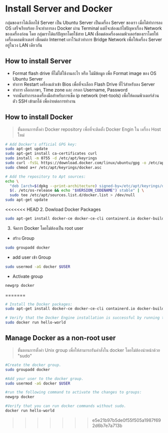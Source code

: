 # Install Server and Docker
  กลุ่มของเราได้เลือกใช้ Server เป็น Ubuntu Server เป็นเครื่อง Server ของเรา เมื่อได้ทำการลง
  OS เสร็จเรียบร้อย ก็จะทำการลง Docker ผ่าน Terminal แต่ก็จะต้องแก้ไขปัญหาเรื่อง Network ของเครื่องก่อน
  โดย กลุ่มเราได้แก้ปัญหาโดยใช้สาย LAN เชื่อมต่อเครื่องคอมพิวเตอร์ของเราโดยให้เครื่องคอมพิวเตอร์ เชื่อมต่อ
  Internet เอาไว้แล้วทำการ Bridge Network เพื่อให้เครื่อง Server อยู่ในวง LAN เดียวกัน

## How to install Server
  * Format flash drive ที่ไม่ได้ใช้งานอะไร หรือ ไม่มีข้อมูล เพื่อ Format image ของ OS Ubuntu Server
  * ทำการ Restart เครื่องแล้วเข้า Bios เพื่อที่จะเลือก Flash Drive ที่ไว้สำหรับลง Server
  * ทำการ เลือกภาษา, Time zone และ กรอก Username, Password
  * จากนั้นทำการลงเครื่องมือสำหรับการเช็ค ip network (net-tools) เพื่อให้คอมพิวเตอร์ส่วนตัว SSH เข้ามาได้ เพื่อง่ายต่อการทำงาน


## How to install Docker
> ขั้นตอนการตั้งค่า Docker repository เพื่อที่จะติดตั้ง Docker Engin ใน เครื่อง Host ใหม่
```bash
# Add Docker's official GPG key:
sudo apt-get update
sudo apt-get install ca-certificates curl
sudo install -m 0755 -d /etc/apt/keyrings
sudo curl -fsSL https://download.docker.com/linux/ubuntu/gpg -o /etc/apt/keyrings/docker.asc
sudo chmod a+r /etc/apt/keyrings/docker.asc

# Add the repository to Apt sources:
echo \
  "deb [arch=$(dpkg --print-architecture) signed-by=/etc/apt/keyrings/docker.asc] https://download.docker.com/linux/ubuntu \
  $(. /etc/os-release && echo "$VERSION_CODENAME") stable" | \
  sudo tee /etc/apt/sources.list.d/docker.list > /dev/null
sudo apt-get update
```

<<<<<<< HEAD
2. Dowload Docker Packages
```bash
sudo apt-get install docker-ce docker-ce-cli containerd.io docker-buildx-plugin docker-compose-plugin
```

3. จัดการ Docker โดยไม่ต้องเป็น root user
* สร้าง Group
```bash
sudo groupadd docker
```
* add user เข้า Group
```bash
sudo usermod -aG docker $USER
```
* Activate group
```bash
newgrp docker
```
=======
```bash
# Install the Docker packages:
sudo apt-get install docker-ce docker-ce-cli containerd.io docker-buildx-plugin docker-compose-plugin
```

```bash
# Verify that the Docker Engine installation is successful by running the hello-world image
sudo docker run hello-world
```

## Manage Docker as a non-root user
> ขั้นตอนการตั้งค่า Unix group เพื่อให้สามารถรันคำสั่งใน docker โดยไม่ต้องนำหน้าด้วย "sudo"

```bash
#Create the docker group.
sudo groupadd docker
```
```bash
#Add your user to the docker group.
sudo usermod -aG docker $USER
```
```bash
#run the following command to activate the changes to groups:
newgrp docker
```
```bash
#Verify that you can run docker commands without sudo.
docker run hello-world
```
>>>>>>> e5e21b97b5de0f55f505a1987f692d6b7e7a713b


